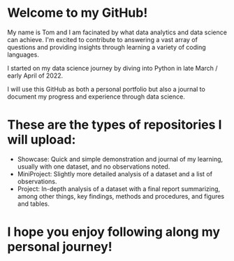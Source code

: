 # Welcome to my GitHub!

My name is Tom and I am facinated by what data analytics and data science can achieve. I'm excited to contribute to answering a vast array of questions and providing insights through 
learning a variety of coding languages.

I started on my data science journey by diving into Python in late March / early April of 2022.

I will use this GitHub as both a personal portfolio but also a journal to document my progress and experience through data science.

# These are the types of repositories I will upload:

- Showcase: Quick and simple demonstration and journal of my learning, usually with one dataset, and no observations noted.
- MiniProject: Slightly more detailed analysis of a dataset and a list of observations.
- Project: In-depth analysis of a dataset with a final report summarizing, among other things, key findings, methods and procedures, and figures and tables.

# I hope you enjoy following along my personal journey!
<!---
tdyk9098/tdyk9098 is a ✨ special ✨ repository because its `README.md` (this file) appears on your GitHub profile.
You can click the Preview link to take a look at your changes.
--->
